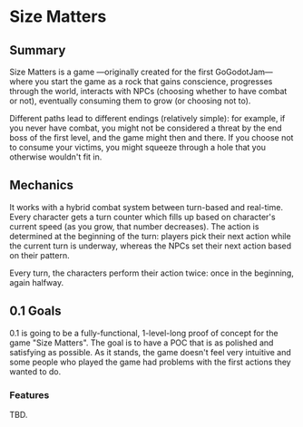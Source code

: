 # Size Matters

## Summary

Size Matters is a game —originally created for the first GoGodotJam— where you start the game as a rock that gains conscience, progresses through the world, interacts with NPCs (choosing whether to have combat or not), eventually consuming them to grow (or choosing not to). 

Different paths lead to different endings (relatively simple): for example, if you never have combat, you might not be considered a threat by the end boss of the first level, and the game might then and there. If you choose not to consume your victims, you might squeeze through a hole that you otherwise wouldn't fit in.

## Mechanics

It works with a hybrid combat system between turn-based and real-time. Every character gets a turn counter which fills up based on character's current speed (as you grow, that number decreases). The action is determined at the beginning of the turn: players pick their next action while the current turn is underway, whereas the NPCs set their next action based on their pattern.

Every turn, the characters perform their action twice: once in the beginning, again halfway.

## 0.1 Goals

0.1 is going to be a fully-functional, 1-level-long proof of concept for the game "Size Matters". The goal is to have a POC that is as polished and satisfying as possible. As it stands, the game doesn't feel very intuitive and some people who played the game had problems with the first actions they wanted to do.

### Features

TBD.